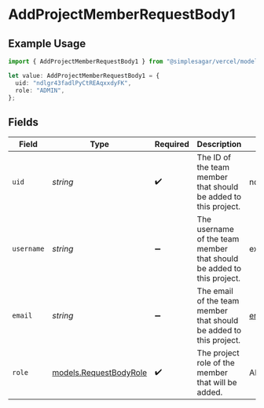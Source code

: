 # AddProjectMemberRequestBody1

## Example Usage

```typescript
import { AddProjectMemberRequestBody1 } from "@simplesagar/vercel/models/addprojectmemberop.js";

let value: AddProjectMemberRequestBody1 = {
  uid: "ndlgr43fadlPyCtREAqxxdyFK",
  role: "ADMIN",
};
```

## Fields

| Field                                                                 | Type                                                                  | Required                                                              | Description                                                           | Example                                                               |
| --------------------------------------------------------------------- | --------------------------------------------------------------------- | --------------------------------------------------------------------- | --------------------------------------------------------------------- | --------------------------------------------------------------------- |
| `uid`                                                                 | *string*                                                              | :heavy_check_mark:                                                    | The ID of the team member that should be added to this project.       | ndlgr43fadlPyCtREAqxxdyFK                                             |
| `username`                                                            | *string*                                                              | :heavy_minus_sign:                                                    | The username of the team member that should be added to this project. | example                                                               |
| `email`                                                               | *string*                                                              | :heavy_minus_sign:                                                    | The email of the team member that should be added to this project.    | entity@example.com                                                    |
| `role`                                                                | [models.RequestBodyRole](../models/requestbodyrole.md)                | :heavy_check_mark:                                                    | The project role of the member that will be added.                    | ADMIN                                                                 |